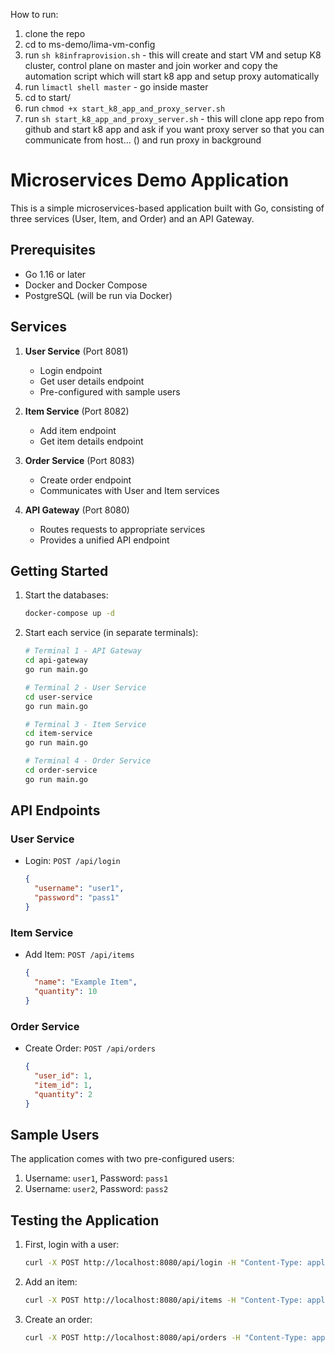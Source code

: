 How to run:
1. clone the repo
2. cd to ms-demo/lima-vm-config
3. run `sh k8infraprovision.sh` - this will create and start VM and setup K8 cluster, control plane on master and join worker and copy the automation script which will start k8 app and setup proxy automatically
4. run `limactl shell master` - go inside master
5. cd to start/
6. run `chmod +x start_k8_app_and_proxy_server.sh`
7. run `sh start_k8_app_and_proxy_server.sh` - this will clone app repo from github and start k8 app and ask if you want proxy server so that you can communicate from host... () and run proxy in background







# Microservices Demo Application

This is a simple microservices-based application built with Go, consisting of three services (User, Item, and Order) and an API Gateway.

## Prerequisites

- Go 1.16 or later
- Docker and Docker Compose
- PostgreSQL (will be run via Docker)

## Services

1. **User Service** (Port 8081)
   - Login endpoint
   - Get user details endpoint
   - Pre-configured with sample users

2. **Item Service** (Port 8082)
   - Add item endpoint
   - Get item details endpoint

3. **Order Service** (Port 8083)
   - Create order endpoint
   - Communicates with User and Item services

4. **API Gateway** (Port 8080)
   - Routes requests to appropriate services
   - Provides a unified API endpoint

## Getting Started

1. Start the databases:
   ```bash
   docker-compose up -d
   ```

2. Start each service (in separate terminals):
   ```bash
   # Terminal 1 - API Gateway
   cd api-gateway
   go run main.go

   # Terminal 2 - User Service
   cd user-service
   go run main.go

   # Terminal 3 - Item Service
   cd item-service
   go run main.go

   # Terminal 4 - Order Service
   cd order-service
   go run main.go
   ```

## API Endpoints

### User Service
- Login: `POST /api/login`
  ```json
  {
    "username": "user1",
    "password": "pass1"
  }
  ```

### Item Service
- Add Item: `POST /api/items`
  ```json
  {
    "name": "Example Item",
    "quantity": 10
  }
  ```

### Order Service
- Create Order: `POST /api/orders`
  ```json
  {
    "user_id": 1,
    "item_id": 1,
    "quantity": 2
  }
  ```

## Sample Users
The application comes with two pre-configured users:
1. Username: `user1`, Password: `pass1`
2. Username: `user2`, Password: `pass2`

## Testing the Application

1. First, login with a user:
   ```bash
   curl -X POST http://localhost:8080/api/login -H "Content-Type: application/json" -d '{"username": "user1", "password": "pass1"}'
   ```

2. Add an item:
   ```bash
   curl -X POST http://localhost:8080/api/items -H "Content-Type: application/json" -d '{"name": "Test Item", "quantity": 100}'
   ```

3. Create an order:
   ```bash
   curl -X POST http://localhost:8080/api/orders -H "Content-Type: application/json" -d '{"user_id": 1, "item_id": 1, "quantity": 2}'
   ``` 